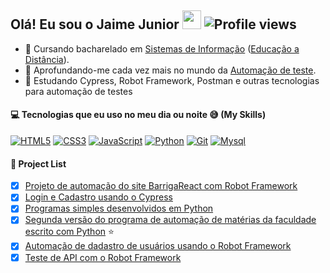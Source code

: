 ## Olá! Eu sou o Jaime Junior <a href="https://github.com/JAIMEjun10r"><img src="https://user-images.githubusercontent.com/29931326/125177555-2e78db00-e1b3-11eb-9e49-409c4f649cf5.gif" width="30px"></a> <img href="https://github.com/JAIMEjun10r" src="https://komarev.com/ghpvc/?username=JAIMEjun10r&color=blueviolet" alt="Profile views"/>

- 📖 Cursando bacharelado em <a href="https://pt.wikipedia.org/wiki/Sistema_de_informa%C3%A7%C3%A3o">Sistemas de Informação</a> (<a href="https://pt.wikipedia.org/wiki/Educa%C3%A7%C3%A3o_a_dist%C3%A2ncia">Educação a Distância</a>).  
- 🔭 Aprofundando-me cada vez mais no mundo da <a href="https://pt.wikipedia.org/wiki/Automa%C3%A7%C3%A3o_de_teste">Automação de teste</a>.
- 🌱 Estudando Cypress, Robot Framework, Postman e outras tecnologias para automação de testes



 #### :computer: Tecnologias que eu uso no meu dia ou noite 😅 (My Skills)

[![HTML5](https://skills.thijs.gg/icons?i=html)](https://pt.wikipedia.org/wiki/HTML5)
[![CSS3](https://skills.thijs.gg/icons?i=css)](https://pt.wikipedia.org/wiki/CSS3)
[![JavaScript](https://skills.thijs.gg/icons?i=js)](https://pt.wikipedia.org/wiki/JavaScript)
[![Python](https://skills.thijs.gg/icons?i=py)](https://pt.wikipedia.org/wiki/Python)
[![Git](https://skills.thijs.gg/icons?i=git)](https://pt.wikipedia.org/wiki/Git) 
[![Mysql](https://skills.thijs.gg/icons?i=mysql)](https://pt.wikipedia.org/wiki/Mysql)

#### :scroll: Project List
- [x] <a href="https://github.com/JAIMEjun10r/Robot-Framework---BarrigaReact">Projeto de automação do site BarrigaReact com Robot Framework</a> 
- [x] <a href="https://github.com/JAIMEjun10r/Cypress">Login e Cadastro usando o Cypress</a>
- [x] <a href="https://github.com/JAIMEjun10r/Python">Programas simples desenvolvidos em Python</a>
- [x] <a href="https://github.com/JAIMEjun10r/SegundaVersao">Segunda versão do programa de automação de matérias da faculdade escrito com Python</a> ⭐
- [x] <a href="https://github.com/JAIMEjun10r/10-cenarios-de-Testes-para-cadastro-de-usu-rio">Automação de dadastro de usuários usando o Robot Framework</a>
- [x] <a href="https://github.com/JAIMEjun10r/Teste-API_RobotFramework">Teste de API com o Robot Framework</a> 
